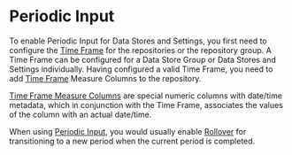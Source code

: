 
# Periodic Input

To enable Periodic Input for Data Stores and Settings, you first need to configure the [Time Frame](timeframe.md) for the repositories or the repository group. A Time Frame can be configured for a Data Store Group or Data Stores and Settings individually. Having configured a valid Time Frame, you need to add [Time Frame](timeframe.md) Measure Columns to the repository. 

[Time Frame Measure Columns](timeframemeasurecolumns.md) are special numeric columns with date/time metadata, which in conjunction with the Time Frame, associates the values of the column with an actual date/time. 

When using [Periodic Input](periodicimput.md), you would usually enable [Rollover](rollover.md) for transitioning to a new period when the current period is completed.

